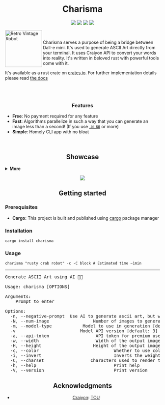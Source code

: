 <h1 align="center">Charisma</h1>
<p align="center">
  <img src="https://img.shields.io/github/license/utfeight/charisma">
  <img src="https://img.shields.io/crates/v/charisma">
  <img src="https://img.shields.io/crates/d/charisma">
  <img src="https://img.shields.io/badge/Built%20with%20Rust-ff3a29">
</p>


<img align="left" alt="Retro Vintage Robot" src="https://github.com/UTFeight/Charisma/assets/101834410/07dee25d-1e1a-4b47-a030-f6b7738f1d66" width="120px"/>

<br>

Charisma serves a purpose of being a bridge between Dall-e mini. It's used to generate ASCII Art directly from your terminal. It uses Craiyon API to convert your words into reality. It's written in beloved rust with powerful tools come with it.


It's available as a rust crate on [crates.io](https://crates.io/crates/charisma). For further implementation details please read [the docs](https://docs.rs/charisma/*/charisma/)

<br>
<br>

<h3 align="center">Features</h3>

- **Free**: No payment required for any feature
- **Fast**: Algorithms parallelize in such a way that you can generate an image less than a second! (If you use [`-N 60`](#help) or more)
- **Simple**: Homely CLI app with no bloat

<br>

<h2 align="center">Showcase</h2>

<details><summary> <b>More</b></summary>
  <p align="center">
    <img src="https://github.com/UTFeight/Charisma/assets/101834410/36f0e333-79a2-4cc0-9dd9-a3c1d2e23c96">
    <br>
    <br>
    <img src="https://github.com/UTFeight/Charisma/assets/101834410/a01a68fb-49f1-499d-b185-f7b548dda21d">
    <br>
    <br>
    <img src="https://github.com/UTFeight/Charisma/assets/101834410/5916607d-92ec-4c13-a89e-731f96b41320">
  </p>
</details>


<p align="center">
  <img src="https://github.com/UTFeight/Charisma/assets/101834410/7c57dca9-c06d-4ddb-bc65-2afd4009c037">
</p>

<h2 align="center">Getting started</h2>

### Prerequisites
  - **Cargo:** This project is built and published using [cargo](https://github.com/rust-lang/cargo) package manager

### Installation
```shell
cargo install charisma
```

### Usage

```shell
charisma "rusty crab robot" -c -C block # Estimated time ~1min
```

---------------------------------------

<pre id="help">
Generate ASCII Art using AI 🦾🧠

Usage: charisma [OPTIONS] <PROMPT>

Arguments:
  <PROMPT>  Prompt to enter

Options:
  -n, --negative-prompt <NEGATIVE_PROMPT> Use AI to generate ascii art, but with a negative prompt [default: ]
  -N, --num-image       <NUMBER>          Number of images to generate when using AI [1..9] [default: 9]
  -m, --model-type      <MODEL_TYPE>      Model to use in generation [default: general] [possible values: art, drawing, photo, general]
  -v                    <API_VERSION>     Model API version [default: 3] [possible values: 1, 3]
  -a, --api-token       <TOKEN>           API token for premium users (Faster generation, No watermark)
  -w, --width           <WIDTH>           Width of the output image. Defaults to 128 if width and height are not specified
  -H, --height          <HEIGHT>          Height of the output image, if not specified, it will be calculated to keep the aspect ratio
  -c, --color                             Whether to use colors in the output image
  -i, --invert                            Inverts the weights of the characters. Useful for white backgrounds
  -C, --charset         <CHARSET>         Characters used to render the image, from transparent to opaque. Built-in charsets: block, emoji, default, russian, slight [default: default]
  -h, --help                              Print help
  -V, --version                           Print version
</pre>

<h2 align="center">Acknowledgments</h2>

<ul style="text-align: center;">
  <li>
  
  [Craiyon](https://www.craiyon.com/blog): [TOU](https://www.craiyon.com/terms)
  
  </li>
</ul> 
